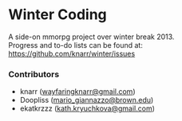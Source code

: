 Winter Coding
=============

A side-on mmorpg project over winter break 2013.  
Progress and to-do lists can be found at: https://github.com/knarr/winter/issues

### Contributors
* knarr (wayfaringknarr@gmail.com)
* Doopliss (mario_giannazzo@brown.edu)
* ekatkrzzz (kath.kryuchkova@gmail.com)
